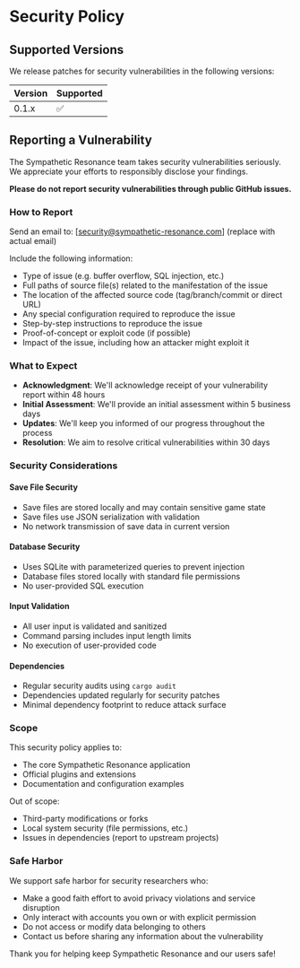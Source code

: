 # Security Policy

## Supported Versions

We release patches for security vulnerabilities in the following versions:

| Version | Supported          |
| ------- | ------------------ |
| 0.1.x   | :white_check_mark: |

## Reporting a Vulnerability

The Sympathetic Resonance team takes security vulnerabilities seriously. We appreciate your efforts to responsibly disclose your findings.

**Please do not report security vulnerabilities through public GitHub issues.**

### How to Report

Send an email to: [security@sympathetic-resonance.com] (replace with actual email)

Include the following information:
- Type of issue (e.g. buffer overflow, SQL injection, etc.)
- Full paths of source file(s) related to the manifestation of the issue
- The location of the affected source code (tag/branch/commit or direct URL)
- Any special configuration required to reproduce the issue
- Step-by-step instructions to reproduce the issue
- Proof-of-concept or exploit code (if possible)
- Impact of the issue, including how an attacker might exploit it

### What to Expect

- **Acknowledgment**: We'll acknowledge receipt of your vulnerability report within 48 hours
- **Initial Assessment**: We'll provide an initial assessment within 5 business days
- **Updates**: We'll keep you informed of our progress throughout the process
- **Resolution**: We aim to resolve critical vulnerabilities within 30 days

### Security Considerations

#### Save File Security
- Save files are stored locally and may contain sensitive game state
- Save files use JSON serialization with validation
- No network transmission of save data in current version

#### Database Security
- Uses SQLite with parameterized queries to prevent injection
- Database files stored locally with standard file permissions
- No user-provided SQL execution

#### Input Validation
- All user input is validated and sanitized
- Command parsing includes input length limits
- No execution of user-provided code

#### Dependencies
- Regular security audits using `cargo audit`
- Dependencies updated regularly for security patches
- Minimal dependency footprint to reduce attack surface

### Scope

This security policy applies to:
- The core Sympathetic Resonance application
- Official plugins and extensions
- Documentation and configuration examples

Out of scope:
- Third-party modifications or forks
- Local system security (file permissions, etc.)
- Issues in dependencies (report to upstream projects)

### Safe Harbor

We support safe harbor for security researchers who:
- Make a good faith effort to avoid privacy violations and service disruption
- Only interact with accounts you own or with explicit permission
- Do not access or modify data belonging to others
- Contact us before sharing any information about the vulnerability

Thank you for helping keep Sympathetic Resonance and our users safe!